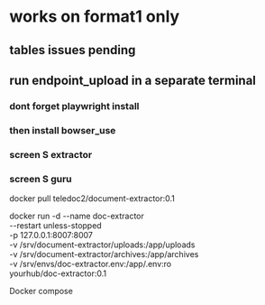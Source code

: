 # works on format1 only

## tables issues pending

## run endpoint_upload in a separate terminal

### dont forget playwright install

### then install bowser_use

### screen S extractor

### screen S guru

docker pull teledoc2/document-extractor:0.1

docker run -d --name doc-extractor \
  --restart unless-stopped \
  -p 127.0.0.1:8007:8007 \
  -v /srv/document-extractor/uploads:/app/uploads \
  -v /srv/document-extractor/archives:/app/archives \
  -v /srv/envs/doc-extractor.env:/app/.env:ro \
  yourhub/doc-extractor:0.1

Docker compose


